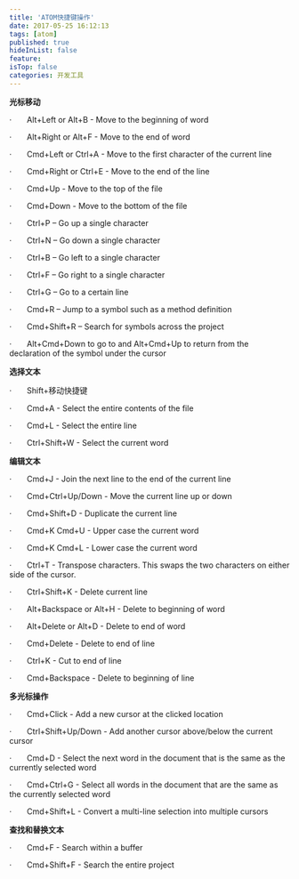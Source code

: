 ```yaml
---
title: 'ATOM快捷键操作'
date: 2017-05-25 16:12:13
tags: [atom]
published: true
hideInList: false
feature: 
isTop: false
categories: 开发工具
---
```


**光标移动**

·       Alt+Left or Alt+B - Move to the beginning of word

·       Alt+Right or Alt+F - Move to the end of word

·       Cmd+Left or Ctrl+A - Move to the first character of the current line

·       Cmd+Right or Ctrl+E - Move to the end of the line

·       Cmd+Up - Move to the top of the file

·       Cmd+Down - Move to the bottom of the file

·       Ctrl+P – Go up a single character

·       Ctrl+N – Go down a single character

·       Ctrl+B – Go left to a single character

·       Ctrl+F – Go right to a single character

·       Ctrl+G – Go to a certain line

·       Cmd+R – Jump to a symbol such as a method definition

·       Cmd+Shift+R – Search for symbols across the project

·       Alt+Cmd+Down to go to and Alt+Cmd+Up to return from the declaration of the symbol under the cursor

**选择文本**

·       Shift+移动快捷键

·       Cmd+A - Select the entire contents of the file

·       Cmd+L - Select the entire line

·       Ctrl+Shift+W - Select the current word

**编辑文本**

·       Cmd+J - Join the next line to the end of the current line

·       Cmd+Ctrl+Up/Down - Move the current line up or down

·       Cmd+Shift+D - Duplicate the current line

·       Cmd+K Cmd+U - Upper case the current word

·       Cmd+K Cmd+L - Lower case the current word

·       Ctrl+T - Transpose characters. This swaps the two characters on either side of the cursor.

·       Ctrl+Shift+K - Delete current line

·       Alt+Backspace or Alt+H - Delete to beginning of word

·       Alt+Delete or Alt+D - Delete to end of word

·       Cmd+Delete - Delete to end of line

·       Ctrl+K - Cut to end of line

·       Cmd+Backspace - Delete to beginning of line

**多光标操作**

·       Cmd+Click - Add a new cursor at the clicked location

·       Ctrl+Shift+Up/Down - Add another cursor above/below the current cursor

·       Cmd+D - Select the next word in the document that is the same as the currently selected word

·       Cmd+Ctrl+G - Select all words in the document that are the same as the currently selected word

·       Cmd+Shift+L - Convert a multi-line selection into multiple cursors

**查找和替换文本**

·       Cmd+F - Search within a buffer

·       Cmd+Shift+F - Search the entire project